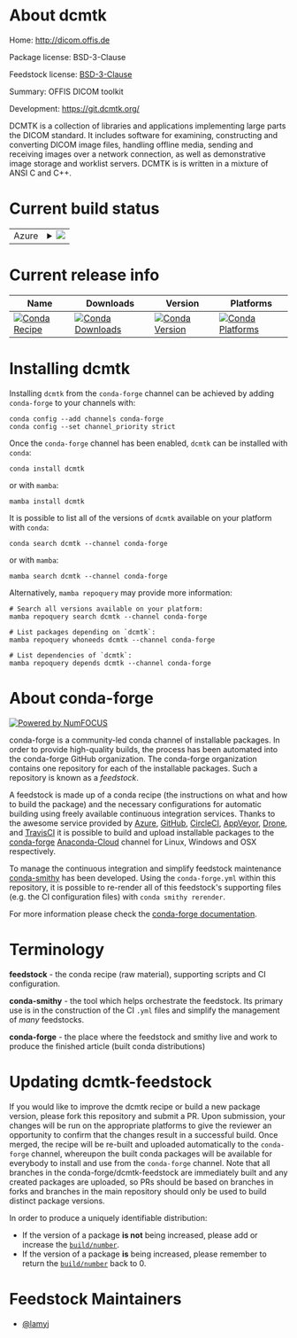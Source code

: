About dcmtk
===========

Home: http://dicom.offis.de

Package license: BSD-3-Clause

Feedstock license: [BSD-3-Clause](https://github.com/conda-forge/dcmtk-feedstock/blob/main/LICENSE.txt)

Summary: OFFIS DICOM toolkit

Development: https://git.dcmtk.org/

DCMTK is a collection of libraries and applications implementing large
parts the DICOM standard. It includes software for examining, constructing
and converting DICOM image files, handling offline media, sending and
receiving images over a network connection, as well as demonstrative image
storage and worklist servers. DCMTK is is written in a mixture of ANSI C
and C++.


Current build status
====================


<table>
    
  <tr>
    <td>Azure</td>
    <td>
      <details>
        <summary>
          <a href="https://dev.azure.com/conda-forge/feedstock-builds/_build/latest?definitionId=17971&branchName=main">
            <img src="https://dev.azure.com/conda-forge/feedstock-builds/_apis/build/status/dcmtk-feedstock?branchName=main">
          </a>
        </summary>
        <table>
          <thead><tr><th>Variant</th><th>Status</th></tr></thead>
          <tbody><tr>
              <td>linux_64</td>
              <td>
                <a href="https://dev.azure.com/conda-forge/feedstock-builds/_build/latest?definitionId=17971&branchName=main">
                  <img src="https://dev.azure.com/conda-forge/feedstock-builds/_apis/build/status/dcmtk-feedstock?branchName=main&jobName=linux&configuration=linux%20linux_64_" alt="variant">
                </a>
              </td>
            </tr><tr>
              <td>osx_64</td>
              <td>
                <a href="https://dev.azure.com/conda-forge/feedstock-builds/_build/latest?definitionId=17971&branchName=main">
                  <img src="https://dev.azure.com/conda-forge/feedstock-builds/_apis/build/status/dcmtk-feedstock?branchName=main&jobName=osx&configuration=osx%20osx_64_" alt="variant">
                </a>
              </td>
            </tr><tr>
              <td>win_64</td>
              <td>
                <a href="https://dev.azure.com/conda-forge/feedstock-builds/_build/latest?definitionId=17971&branchName=main">
                  <img src="https://dev.azure.com/conda-forge/feedstock-builds/_apis/build/status/dcmtk-feedstock?branchName=main&jobName=win&configuration=win%20win_64_" alt="variant">
                </a>
              </td>
            </tr>
          </tbody>
        </table>
      </details>
    </td>
  </tr>
</table>

Current release info
====================

| Name | Downloads | Version | Platforms |
| --- | --- | --- | --- |
| [![Conda Recipe](https://img.shields.io/badge/recipe-dcmtk-green.svg)](https://anaconda.org/conda-forge/dcmtk) | [![Conda Downloads](https://img.shields.io/conda/dn/conda-forge/dcmtk.svg)](https://anaconda.org/conda-forge/dcmtk) | [![Conda Version](https://img.shields.io/conda/vn/conda-forge/dcmtk.svg)](https://anaconda.org/conda-forge/dcmtk) | [![Conda Platforms](https://img.shields.io/conda/pn/conda-forge/dcmtk.svg)](https://anaconda.org/conda-forge/dcmtk) |

Installing dcmtk
================

Installing `dcmtk` from the `conda-forge` channel can be achieved by adding `conda-forge` to your channels with:

```
conda config --add channels conda-forge
conda config --set channel_priority strict
```

Once the `conda-forge` channel has been enabled, `dcmtk` can be installed with `conda`:

```
conda install dcmtk
```

or with `mamba`:

```
mamba install dcmtk
```

It is possible to list all of the versions of `dcmtk` available on your platform with `conda`:

```
conda search dcmtk --channel conda-forge
```

or with `mamba`:

```
mamba search dcmtk --channel conda-forge
```

Alternatively, `mamba repoquery` may provide more information:

```
# Search all versions available on your platform:
mamba repoquery search dcmtk --channel conda-forge

# List packages depending on `dcmtk`:
mamba repoquery whoneeds dcmtk --channel conda-forge

# List dependencies of `dcmtk`:
mamba repoquery depends dcmtk --channel conda-forge
```


About conda-forge
=================

[![Powered by
NumFOCUS](https://img.shields.io/badge/powered%20by-NumFOCUS-orange.svg?style=flat&colorA=E1523D&colorB=007D8A)](https://numfocus.org)

conda-forge is a community-led conda channel of installable packages.
In order to provide high-quality builds, the process has been automated into the
conda-forge GitHub organization. The conda-forge organization contains one repository
for each of the installable packages. Such a repository is known as a *feedstock*.

A feedstock is made up of a conda recipe (the instructions on what and how to build
the package) and the necessary configurations for automatic building using freely
available continuous integration services. Thanks to the awesome service provided by
[Azure](https://azure.microsoft.com/en-us/services/devops/), [GitHub](https://github.com/),
[CircleCI](https://circleci.com/), [AppVeyor](https://www.appveyor.com/),
[Drone](https://cloud.drone.io/welcome), and [TravisCI](https://travis-ci.com/)
it is possible to build and upload installable packages to the
[conda-forge](https://anaconda.org/conda-forge) [Anaconda-Cloud](https://anaconda.org/)
channel for Linux, Windows and OSX respectively.

To manage the continuous integration and simplify feedstock maintenance
[conda-smithy](https://github.com/conda-forge/conda-smithy) has been developed.
Using the ``conda-forge.yml`` within this repository, it is possible to re-render all of
this feedstock's supporting files (e.g. the CI configuration files) with ``conda smithy rerender``.

For more information please check the [conda-forge documentation](https://conda-forge.org/docs/).

Terminology
===========

**feedstock** - the conda recipe (raw material), supporting scripts and CI configuration.

**conda-smithy** - the tool which helps orchestrate the feedstock.
                   Its primary use is in the construction of the CI ``.yml`` files
                   and simplify the management of *many* feedstocks.

**conda-forge** - the place where the feedstock and smithy live and work to
                  produce the finished article (built conda distributions)


Updating dcmtk-feedstock
========================

If you would like to improve the dcmtk recipe or build a new
package version, please fork this repository and submit a PR. Upon submission,
your changes will be run on the appropriate platforms to give the reviewer an
opportunity to confirm that the changes result in a successful build. Once
merged, the recipe will be re-built and uploaded automatically to the
`conda-forge` channel, whereupon the built conda packages will be available for
everybody to install and use from the `conda-forge` channel.
Note that all branches in the conda-forge/dcmtk-feedstock are
immediately built and any created packages are uploaded, so PRs should be based
on branches in forks and branches in the main repository should only be used to
build distinct package versions.

In order to produce a uniquely identifiable distribution:
 * If the version of a package **is not** being increased, please add or increase
   the [``build/number``](https://docs.conda.io/projects/conda-build/en/latest/resources/define-metadata.html#build-number-and-string).
 * If the version of a package **is** being increased, please remember to return
   the [``build/number``](https://docs.conda.io/projects/conda-build/en/latest/resources/define-metadata.html#build-number-and-string)
   back to 0.

Feedstock Maintainers
=====================

* [@lamyj](https://github.com/lamyj/)

